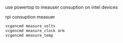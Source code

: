 use powertop to meauser consuption on intel devices



rpi consuption measuer 
```bash
vcgencmd measure_volts   
vcgencmd measure_clock arm   
vcgencmd measure_temp   
```
